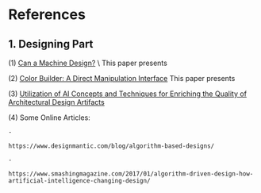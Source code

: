 # References

## 1. Designing Part
(1) [Can a Machine Design?](Designing%20Part/Can%20a%20Machine%20Design.pdf) \\
This paper presents 

(2) [Color Builder: A Direct Manipulation Interface](Designing%20Part/Color%20Builder%20A%20Direct%20Manipulation%20Interface.pdf)
This paper presents

(3) [Utilization of AI Concepts and Techniques for Enriching the Quality of Architectural Design Artifacts](Designing%20Part/Utilization%20of%20AI%20Concepts%20and%20Techniques%20for%20Enriching%20the%20Quality%20of%20Architectural%20Design%20Artifacts.pdf)

(4) Some Online Articles:
     
    - 
    
    https://www.designmantic.com/blog/algorithm-based-designs/
    
    - 
    
    https://www.smashingmagazine.com/2017/01/algorithm-driven-design-how-artificial-intelligence-changing-design/


